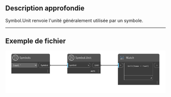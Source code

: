 ## Description approfondie
Symbol.Unit renvoie l'unité généralement utilisée par un symbole.
___
## Exemple de fichier

![Symbol.Unit](./DynamoUnits.Symbol.Unit_img.png)
